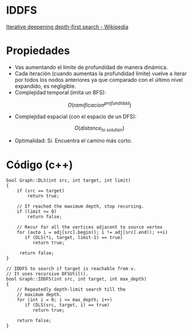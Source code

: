 # IDDFS

[Iterative deepening depth-first search - Wikipedia](https://en.wikipedia.org/wiki/Iterative_deepening_depth-first_search)

# Propiedades



- Vas aumentando el límite de profundidad de manera dinámica.
- Cada iteración (cuando aumentas la profundidad límite) vuelve a iterar por todos los nodos anteriores ya que comparado con el último nivel expandido, es negligible.
- Complejidad temporal (imita un BFS):

$$O({ramificacion}^{profundidad})$$

- Complejidad espacial (con el espacio de un DFS):

$$O(distance_{to\ solution})$$

- Optimalidad: Sí. Encuentra el camino más corto.

# Código (c++)



    bool Graph::DLS(int src, int target, int limit) 
    { 
        if (src == target) 
            return true; 
      
        // If reached the maximum depth, stop recursing. 
        if (limit <= 0) 
            return false; 
      
        // Recur for all the vertices adjacent to source vertex 
        for (auto i = adj[src].begin(); i != adj[src].end(); ++i) 
           if (DLS(*i, target, limit-1) == true) 
              return true; 
      
         return false; 
    } 
      
    // IDDFS to search if target is reachable from v. 
    // It uses recursive DFSUtil(). 
    bool Graph::IDDFS(int src, int target, int max_depth) 
    { 
        // Repeatedly depth-limit search till the 
        // maximum depth. 
        for (int i = 0; i <= max_depth; i++) 
           if (DLS(src, target, i) == true) 
              return true; 
      
        return false; 
    }